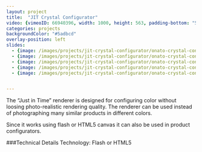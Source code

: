 ```yaml
---
layout: project
title:  "JIT Crystal Configurator"
video: {vimeoID: 66940396, width: 1000, height: 563, padding-bottom: "55%"}
categories: projects
backgroundColor: "#5adbcd"
overlay-position: left
slides:
  - {image: /images/projects/jit-crystal-configurator/onato-crystal-configurator-overview.jpg, title: "Onato Crystal Configurator Overview"}
  - {image: /images/projects/jit-crystal-configurator/onato-crystal-configurator-blue.jpg, title: "Onato Crystal Configurator Blue"}
  - {image: /images/projects/jit-crystal-configurator/onato-crystal-configurator-dark-effect.jpg, title: "Onato Crystal Configurator Dark with Effect"}
  - {image: /images/projects/jit-crystal-configurator/onato-crystal-configurator-opaque.jpg, title: "Onato Crystal Configurator Opaque"}
  - {image: /images/projects/jit-crystal-configurator/onato-crystal-configurator-black-bg.jpg, title: "Onato Crystal Configurator with a Black Background"}


---
```

The “Just in Time” renderer is designed for configuring color without loosing photo-realistic rendering quality. The renderer can be used instead of photographing many similar products in different colors.

Since it works using flash or HTML5 canvas it can also be used in product configurators.

###Technical Details
Technology: Flash or HTML5

